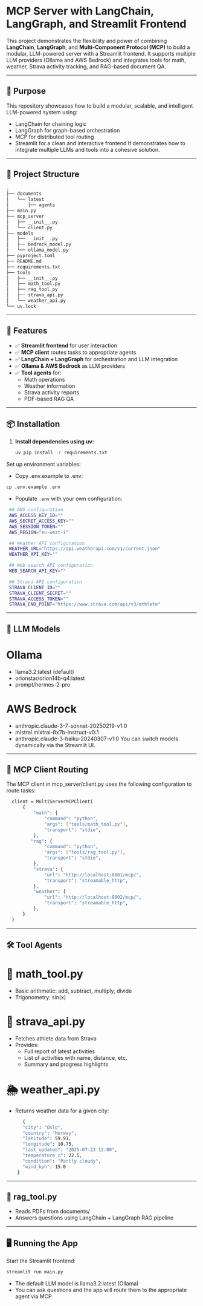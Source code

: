 # MCP Server with LangChain, LangGraph, and Streamlit Frontend

This project demonstrates the flexibility and power of combining **LangChain**, **LangGraph**, and **Multi-Component Protocol (MCP)** to build a modular, LLM-powered server with a Streamlit frontend. It supports multiple LLM providers (Ollama and AWS Bedrock) and integrates tools for math, weather, Strava activity tracking, and RAG-based document QA.

---
## 🎯 Purpose
This repository showcases how to build a modular, scalable, and intelligent LLM-powered system using:

 - LangChain for chaining logic
 - LangGraph for graph-based orchestration
 - MCP for distributed tool routing
 - Streamlit for a clean and interactive frontend
It demonstrates how to integrate multiple LLMs and tools into a cohesive solution.

---

## 🧱 Project Structure
```bash
.
├── documents
│   └── latest
│       ├── agents
├── main.py
├── mcp_server
│   ├── __init__.py
│   └── client.py
├── models
│   ├── __init__.py
│   ├── bedrock_model.py
│   └── ollama_model.py
├── pyproject.toml
├── README.md
├── requirements.txt
├── tools
│   ├── __init__.py
│   ├── math_tool.py
│   ├── rag_tool.py
│   ├── strava_api.py
│   └── weather_api.py
└── uv.lock

```

---

## 🚀 Features

- ✅ **Streamlit frontend** for user interaction
- ✅ **MCP client** routes tasks to appropriate agents
- ✅ **LangChain + LangGraph** for orchestration and LLM integration
- ✅ **Ollama & AWS Bedrock** as LLM providers
- ✅ **Tool agents** for:
  - Math operations
  - Weather information
  - Strava activity reports
  - PDF-based RAG QA

---

## 📦 Installation

1. **Install dependencies using uv:**

   ```bash
   uv pip install -r requirements.txt
   ```
Set up environment variables: 
  - Copy .env.example to .env:
   ```bash
   cp .env.example .env
   ```

  - Populate `.env` with your own configuration:
   ```bash
    ## AWS configuration
    AWS_ACCESS_KEY_ID=""
    AWS_SECRET_ACCESS_KEY=""
    AWS_SESSION_TOKEN=""
    AWS_REGION="eu-west-1"

    ## Weather API configuration
    WEATHER_URL="https://api.weatherapi.com/v1/current.json"
    WEATHER_API_KEY=""

    ## Web search API configuration
    WEB_SEARCH_API_KEY=""

    ## Strava API configuration
    STRAVA_CLIENT_ID=""
    STRAVA_CLIENT_SECRET=""
    STRAVA_ACCESS_TOKEN=""
    STRAVA_END_POINT="https://www.strava.com/api/v3/athlete"
   ```

---
## 🧠 LLM Models
# Ollama
  - llama3.2:latest (default)
  - orionstar/orion14b-q4:latest
  - prompt/hermes-2-pro
# AWS Bedrock
  - anthropic.claude-3-7-sonnet-20250219-v1:0
  - mistral.mixtral-8x7b-instruct-v0:1
  - anthropic.claude-3-haiku-20240307-v1:0
You can switch models dynamically via the Streamlit UI.

---

## 🧠 MCP Client Routing
The MCP client in mcp_server/client.py uses the following configuration to route tasks:
  ```bash
    client = MultiServerMCPClient(
        {
            "math": {
                "command": "python",
                "args": ["tools/math_tool.py"],
                "transport": "stdio",
            },
           "rag": {
                "command": "python",
                "args": ["tools/rag_tool.py"],
                "transport": "stdio",
            },
            "strava": {
                "url": "http://localhost:8001/mcp/",
                "transport": "streamable_http",
            },
            "weather": {
                "url": "http://localhost:8002/mcp/",
                "transport": "streamable_http",
            },
        }
    )
  ```
---
## 🛠️ Tool Agents
# 🧮 math_tool.py
  - Basic arithmetic: add, subtract, multiply, divide
  - Trigonometry: sin(x)
# 🚴 strava_api.py
  - Fetches athlete data from Strava
  - Provides:
    - Full report of latest activities
    - List of activities with name, distance, etc.
    - Summary and progress highlights
# 🌦️ weather_api.py
  - Returns weather data for a given city:

  ```bash
        {
        "city": "Oslo",
        "country": "Norway",
        "latitude": 59.91,
        "longitude": 10.75,
        "last_updated": "2025-07-23 12:00",
        "temperature_c": 22.5,
        "condition": "Partly cloudy",
        "wind_kph": 15.0
      }
  ```
---
## 📄 rag_tool.py
 - Reads PDFs from documents/
 - Answers questions using LangChain + LangGraph RAG pipeline
---
## 🖥️ Running the App
Start the Streamlit frontend:
  ```bash
  streamlit run main.py
  ```

- The default LLM model is llama3.2:latest (Ollama)
- You can ask questions and the app will route them to the appropriate agent via MCP